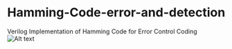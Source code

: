 # Hamming-Code-error-and-detection

Verilog Implementation of Hamming Code for  Error Control Coding 
![Alt text]()
